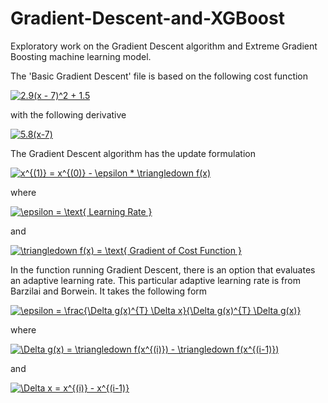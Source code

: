 # Gradient-Descent-and-XGBoost

Exploratory work on the Gradient Descent algorithm and Extreme Gradient Boosting machine learning model.

The 'Basic Gradient Descent' file is based on the following cost function

<a href="http://www.codecogs.com/eqnedit.php?latex=2.9(x&space;-&space;7)^2&space;&plus;&space;1.5" target="_blank"><img src="http://latex.codecogs.com/gif.latex?2.9(x&space;-&space;7)^2&space;&plus;&space;1.5" title="2.9(x - 7)^2 + 1.5" /></a>

with the following derivative

<a href="http://www.codecogs.com/eqnedit.php?latex=5.8(x-7)" target="_blank"><img src="http://latex.codecogs.com/gif.latex?5.8(x-7)" title="5.8(x-7)" /></a>



The Gradient Descent algorithm has the update formulation

<a href="http://www.codecogs.com/eqnedit.php?latex=x^{(1)}&space;=&space;x^{(0)}&space;-&space;\epsilon&space;*&space;\triangledown&space;f(x)" target="_blank"><img src="http://latex.codecogs.com/gif.latex?x^{(1)}&space;=&space;x^{(0)}&space;-&space;\epsilon&space;*&space;\triangledown&space;f(x)" title="x^{(1)} = x^{(0)} - \epsilon * \triangledown f(x)" /></a>

where

<a href="http://www.codecogs.com/eqnedit.php?latex=\epsilon&space;=&space;\text{&space;Learning&space;Rate&space;}" target="_blank"><img src="http://latex.codecogs.com/gif.latex?\epsilon&space;=&space;\text{&space;Learning&space;Rate&space;}" title="\epsilon = \text{ Learning Rate }" /></a>

and

<a href="http://www.codecogs.com/eqnedit.php?latex=\triangledown&space;f(x)&space;=&space;\text{&space;Gradient&space;of&space;Cost&space;Function&space;}" target="_blank"><img src="http://latex.codecogs.com/gif.latex?\triangledown&space;f(x)&space;=&space;\text{&space;Gradient&space;of&space;Cost&space;Function&space;}" title="\triangledown f(x) = \text{ Gradient of Cost Function }" /></a>



In the function running Gradient Descent, there is an option that evaluates an adaptive learning rate. This particular adaptive learning rate is from Barzilai and Borwein. It takes the following form

<a href="http://www.codecogs.com/eqnedit.php?latex=\epsilon&space;=&space;\frac{\Delta&space;g(x)^{T}&space;\Delta&space;x}{\Delta&space;g(x)^{T}&space;\Delta&space;g(x)}" target="_blank"><img src="http://latex.codecogs.com/gif.latex?\epsilon&space;=&space;\frac{\Delta&space;g(x)^{T}&space;\Delta&space;x}{\Delta&space;g(x)^{T}&space;\Delta&space;g(x)}" title="\epsilon = \frac{\Delta g(x)^{T} \Delta x}{\Delta g(x)^{T} \Delta g(x)}" /></a>

where

<a href="http://www.codecogs.com/eqnedit.php?latex=\Delta&space;g(x)&space;=&space;\triangledown&space;f(x^{(1)})&space;-&space;\triangledown&space;f(x^{(0)})" target="_blank"><img src="http://latex.codecogs.com/gif.latex?\Delta&space;g(x)&space;=&space;\triangledown&space;f(x^{(1)})&space;-&space;\triangledown&space;f(x^{(0)})" title="\Delta g(x) = \triangledown f(x^{(i)}) - \triangledown f(x^{(i-1)})" /></a>

and

<a href="http://www.codecogs.com/eqnedit.php?latex=\Delta&space;x&space;=&space;x^{(1)}&space;-&space;x^{(0)}" target="_blank"><img src="http://latex.codecogs.com/gif.latex?\Delta&space;x&space;=&space;x^{(1)}&space;-&space;x^{(0)}" title="\Delta x = x^{(i)} - x^{(i-1)}" /></a>
